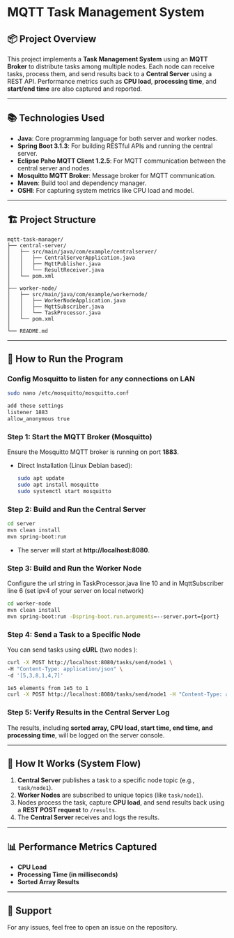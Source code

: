# MQTT Task Management System

## 📦 Project Overview
This project implements a **Task Management System** using an **MQTT Broker** to distribute tasks among multiple nodes. Each node can receive tasks, process them, and send results back to a **Central Server** using a REST API. Performance metrics such as **CPU load**, **processing time**, and **start/end time** are also captured and reported.

---

## 📚 Technologies Used
- **Java**: Core programming language for both server and worker nodes.
- **Spring Boot 3.1.3**: For building RESTful APIs and running the central server.
- **Eclipse Paho MQTT Client 1.2.5**: For MQTT communication between the central server and nodes.
- **Mosquitto MQTT Broker**: Message broker for MQTT communication.
- **Maven**: Build tool and dependency manager.
- **OSHI**: For capturing system metrics like CPU load and model.

---

## 🏗️ Project Structure
```plaintext
mqtt-task-manager/
├── central-server/
│   ├── src/main/java/com/example/centralserver/
│   │   ├── CentralServerApplication.java
│   │   ├── MqttPublisher.java
│   │   └── ResultReceiver.java
│   └── pom.xml
│
├── worker-node/
│   ├── src/main/java/com/example/workernode/
│   │   ├── WorkerNodeApplication.java
│   │   ├── MqttSubscriber.java
│   │   └── TaskProcessor.java
│   └── pom.xml
│
└── README.md
```

---

## 🚀 How to Run the Program

### Config Mosquitto to listen for any connections on LAN
```bash
sudo nano /etc/mosquitto/mosquitto.conf 

add these settings
listener 1883
allow_anonymous true
```

### **Step 1: Start the MQTT Broker (Mosquitto)**
Ensure the Mosquitto MQTT broker is running on port **1883**.
- Direct Installation (Linux Debian based):
  ```bash
  sudo apt update
  sudo apt install mosquitto
  sudo systemctl start mosquitto
  ```

### **Step 2: Build and Run the Central Server**
```bash
cd server
mvn clean install
mvn spring-boot:run
```
- The server will start at **http://localhost:8080**.

### **Step 3: Build and Run the Worker Node**
Configure the url string in TaskProcessor.java line 10 and in MqttSubscriber line 6  (set ipv4 of your server on local network)

```bash
cd worker-node
mvn clean install
mvn spring-boot:run -Dspring-boot.run.arguments=--server.port={port}
```

### **Step 4: Send a Task to a Specific Node**
You can send tasks using **cURL** (two nodes ):
```bash
curl -X POST http://localhost:8080/tasks/send/node1 \
-H "Content-Type: application/json" \
-d '[5,3,8,1,4,7]'

1e5 elements from 1e5 to 1
curl -X POST http://localhost:8080/tasks/send/node1 -H "Content-Type: application/json" -d @array.json
```

### **Step 5: Verify Results in the Central Server Log**
The results, including **sorted array, CPU load, start time, end time, and processing time**, will be logged on the server console.

---

## 📡 How It Works (System Flow)
1. **Central Server** publishes a task to a specific node topic (e.g., `task/node1`).
2. **Worker Nodes** are subscribed to unique topics (like `task/node1`).
3. Nodes process the task, capture **CPU load**, and send results back using a **REST POST request** to `/results`.
4. The **Central Server** receives and logs the results.

---

## 📊 Performance Metrics Captured
- **CPU Load**
- **Processing Time (in milliseconds)**
- **Sorted Array Results**

---

## 📧 Support
For any issues, feel free to open an issue on the repository.

